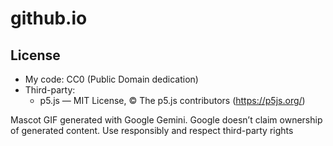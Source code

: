# github.io


## License
- My code: CC0 (Public Domain dedication)
- Third-party:
  - p5.js — MIT License, © The p5.js contributors (https://p5js.org/)

Mascot GIF generated with Google Gemini. Google doesn’t claim ownership of generated content. Use responsibly and respect third-party rights

